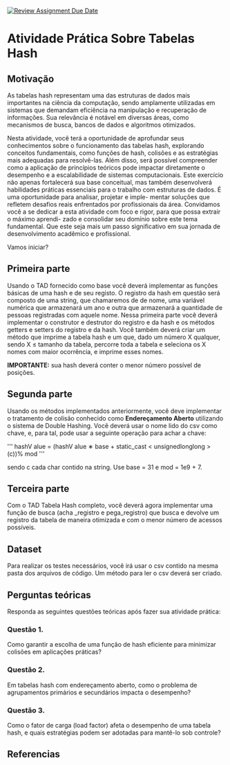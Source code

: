 [![Review Assignment Due Date](https://classroom.github.com/assets/deadline-readme-button-22041afd0340ce965d47ae6ef1cefeee28c7c493a6346c4f15d667ab976d596c.svg)](https://classroom.github.com/a/KWzaodOp)
# Atividade Prática Sobre Tabelas Hash

## Motivação

As tabelas hash representam uma das estruturas de dados mais importantes na ciência da computação,
sendo amplamente utilizadas em sistemas que demandam eficiência na manipulação e recuperação de
informações. Sua relevância é notável em diversas áreas, como mecanismos de busca, bancos de dados e
algoritmos otimizados.

Nesta atividade, você terá a oportunidade de aprofundar seus conhecimentos sobre o funcionamento das
tabelas hash, explorando conceitos fundamentais, como funções de hash, colisões e as estratégias mais
adequadas para resolvê-las. Além disso, será possível compreender como a aplicação de princípios teóricos
pode impactar diretamente o desempenho e a escalabilidade de sistemas computacionais.
Este exercício não apenas fortalecerá sua base conceitual, mas também desenvolverá habilidades práticas
essenciais para o trabalho com estruturas de dados. É uma oportunidade para analisar, projetar e imple-
mentar soluções que refletem desafios reais enfrentados por profissionais da área.
Convidamos você a se dedicar a esta atividade com foco e rigor, para que possa extrair o máximo aprendi-
zado e consolidar seu domínio sobre este tema fundamental. Que este seja mais um passo significativo em
sua jornada de desenvolvimento acadêmico e profissional.

Vamos iniciar?

## Primeira parte

Usando o TAD fornecido como base você deverá implementar as funções básicas de uma hash e de seu
registo. O registro da hash em questão será composto de uma string, que chamaremos de de nome, uma
variável numérica que armazenará um ano e outra que armazenará a quantidade de pessoas registradas
com aquele nome. Nessa primeira parte você deverá implementar o construtor e destrutor do registro e da
hash e os métodos getters e setters do registro e da hash.
Você também deverá criar um método que imprime a tabela hash e um que, dado um número X qualquer,
sendo X ≤ tamanho da tabela, percorre toda a tabela e seleciona os X nomes com maior ocorrência, e
imprime esses nomes.

**IMPORTANTE:** sua hash deverá conter o menor número possível de posições.

## Segunda parte

Usando os métodos implementados anteriormente, você deve implementar o tratamento de colisão
conhecido como **Endereçamento Aberto** utilizando o sistema de Double Hashing. Você deverá usar o nome
lido do csv como chave, e, para tal, pode usar a seguinte operação para achar a chave:

'''
hashV alue = (hashV alue ∗ base + static_cast < unsignedlonglong > (c))% mod
'''

sendo c cada char contido na string. Use base = 31 e mod = 1e9 + 7.

## Terceira parte
   
Com o TAD Tabela Hash completo, você deverá agora implementar uma função de busca (acha
_registro e
pega_registro) que busca e devolve um registro da tabela de maneira otimizada e com o menor número
de acessos possíveis.

## Dataset
Para realizar os testes necessários, você irá usar o csv contido na mesma pasta dos arquivos de código. Um
método para ler o csv deverá ser criado.

## Perguntas teóricas

Responda as seguintes questões teóricas após fazer sua atividade prática:

### Questão 1. 
Como garantir a escolha de uma função de hash eficiente para minimizar colisões em aplicações práticas?

### Questão 2. 
Em tabelas hash com endereçamento aberto, como o problema de agrupamentos primários e secundários impacta o desempenho?

### Questão 3. 
Como o fator de carga (load factor) afeta o desempenho de uma tabela hash, e quais estratégias podem ser adotadas para mantê-lo sob controle?

## Referencias


